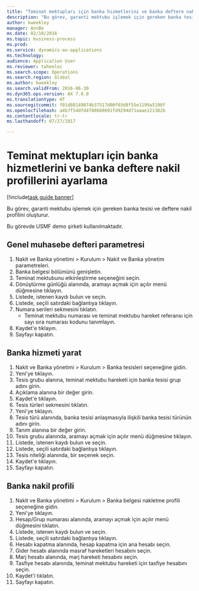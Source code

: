 ```yaml
--- 
title: "Teminat mektupları için banka hizmetlerini ve banka deftere nakil profillerini ayarlama"
description: "Bu görev, garanti mektubu işlemek için gereken banka tesisi ve deftere nakil profilini oluşturur."
author: kweekley
manager: AnnBe
ms.date: 02/10/2016
ms.topic: business-process
ms.prod: 
ms.service: dynamics-ax-applications
ms.technology: 
audience: Application User
ms.reviewer: twheeloc
ms.search.scope: Operations
ms.search.region: Global
ms.author: kweekley
ms.search.validFrom: 2016-06-30
ms.dyn365.ops.version: AX 7.0.0
ms.translationtype: HT
ms.sourcegitcommit: f01d88149074b37517d00f03d8f55e1199a5198f
ms.openlocfilehash: a4b7f54dfd4f88688691fd9294d71aaae121382b
ms.contentlocale: tr-tr
ms.lasthandoff: 07/27/2017

---
```

# <a name="set-up-bank-facilities-and-posting-profiles-for-letters-of-guarantee"></a>Teminat mektupları için banka hizmetlerini ve banka deftere nakil profillerini ayarlama

[!include[task guide banner](../../includes/task-guide-banner.md)]

Bu görev, garanti mektubu işlemek için gereken banka tesisi ve deftere nakil profilini oluşturur.



Bu görevde USMF demo şirketi kullanılmaktadır. 




## <a name="general-ledger-parameter"></a>Genel muhasebe defteri parametresi
1. Nakit ve Banka yönetimi > Kurulum > Nakit ve Banka yönetim parametreleri.
2. Banka belgesi bölümünü genişletin.
3. Teminat mektubunu etkinleştirme seçeneğini seçin.
4. Dönüştürme günlüğü alanında, aramayı açmak için açılır menü düğmesine tıklayın.
5. Listede, istenen kaydı bulun ve seçin.
6. Listede, seçili satırdaki bağlantıya tıklayın.
7. Numara serileri sekmesini tıklatın.
    * Teminat mektubu numarası ve teminat mektubu hareket referansı için sayı sıra numarası kodunu tanımlayın.  
8. Kaydet'e tıklayın.
9. Sayfayı kapatın.

## <a name="create-bank-facility"></a>Banka hizmeti yarat
1. Nakit ve Banka yönetimi > Kurulum > Banka tesisleri seçeneğine gidin.
2. Yeni'ye tıklayın.
3. Tesis grubu alanına, teminat mektubu hareketi için banka tesisi grup adını girin.
4. Açıklama alanına bir değer girin.
5. Kaydet'e tıklayın.
6. Tesis türleri sekmesini tıklatın.
7. Yeni'ye tıklayın.
8. Tesis türü alanında, banka tesisi anlaşmasıyla ilişkili banka tesisi türünün adını girin.
9. Tanım alanına bir değer girin.
10. Tesis grubu alanında, aramayı açmak için açılır menü düğmesine tıklayın.
11. Listede, istenen kaydı bulun ve seçin.
12. Listede, seçili satırdaki bağlantıya tıklayın.
13. Tesis niteliği alanında, bir seçenek seçin.
14. Kaydet'e tıklayın.
15. Sayfayı kapatın.

## <a name="bank-posting-profile"></a>Banka nakil profili
1. Nakit ve Banka yönetimi > Kurulum > Banka belgesi nakletme profili seçeneğine gidin.
2. Yeni'ye tıklayın.
3. Hesap/Grup numarası alanında, aramayı açmak için açılır menü düğmesini tıklatın.
4. Listede, istenen kaydı bulun ve seçin.
5. Listede, seçili satırdaki bağlantıya tıklayın.
6. Hesabı kapatma alanında, hesap kapatma için ana hesabı seçin.
7. Gider hesabı alanında masraf hareketleri hesabını seçin.
8. Marj hesabı alanında, marj hareketi hesabını seçin.
9. Tasfiye hesabı alanında, teminat mektubu hareketi için tasfiye hesabını seçin. 
10. Kaydet'i tıklatın.
11. Sayfayı kapatın.


